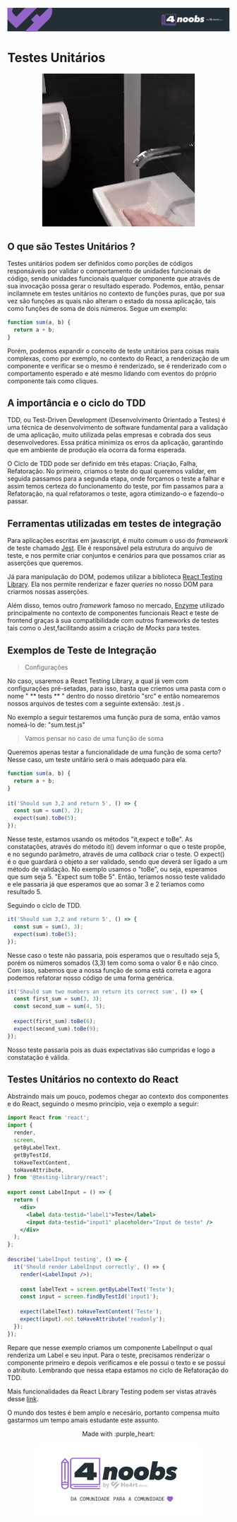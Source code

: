 <p align="center">
  <a href="https://github.com/he4rt/4noobs" target="_blank">
    <img src="../../assets/global/header-4noobs.svg">
  </a>
</p>

# Testes Unitários

<p align="center">
  <img src="../../assets/unittest_faucet.gif">
</p>

## O que são Testes Unitários ?

Testes unitários podem ser definidos como porções de códigos responsáveis por validar o comportamento de unidades funcionais de código, sendo unidades funcionais qualquer componente que através de sua invocação possa gerar o resultado esperado. Podemos, então, pensar incilamnete em testes unitários no contexto de funções puras, que por sua vez são funções as quais não alteram o estado da nossa aplicação, tais como funções de soma de dois números. Segue um exemplo:

```js
function sum(a, b) {
  return a + b;
}
```

Porém, podemos expandir o conceito de teste unitários para coisas mais complexas, como por exemplo, no contexto do React, a renderização de um componente e verificar se o mesmo é renderizado, se é renderizado com o comportamento esperado e até mesmo lidando com eventos do próprio componente tais como cliques.

## A importância e o ciclo do TDD

TDD, ou Test-Driven Development (Desenvolvimento Orientado a Testes) é uma técnica de desenvolvimento de software fundamental para a validação de uma aplicação, muito utilizada pelas empresas e cobrada dos seus desenvolvedores. Essa prática minimiza os erros da aplicação, garantindo que em ambiente de produção ela ocorra da forma esperada.

O Ciclo de TDD pode ser definido em três etapas: Criação, Falha, Refatoração. No primeiro, criamos o teste do qual queremos validar, em seguida passamos para a segunda etapa, onde forçamos o teste a falhar e assim temos certeza do funcionamento do teste, por fim passamos para a Refatoração, na qual refatoramos o teste, agora otimizando-o e fazendo-o passar.

## Ferramentas utilizadas em testes de integração

Para aplicações escritas em javascript, é muito comum o uso do _framework_ de teste chamado [Jest](https://jestjs.io/). Ele é responsável pela estrutura do arquivo de teste, e nos permite criar conjuntos e cenários para que possamos criar as asserções que queremos.

Já para manipulação do DOM, podemos utilizar a biblioteca [React Testing Library](https://testing-library.com/docs/react-testing-library/intro). Ela nos permite renderizar e fazer _queries_ no nosso DOM para criarmos nossas asserções.

Além disso, temos outro _framework_ famoso no mercado, [Enzyme](https://enzymejs.github.io/enzyme/) utilizado principalmente no contexto de componentes funcionais React e teste de frontend graças à sua compatibilidade com outros frameworks de testes tais como o Jest,facilitando assim a criação de _Mocks_ para testes.

## Exemplos de Teste de Integração

> Configurações

No caso, usaremos a React Testing Library, a qual já vem com configurações pré-setadas, para isso, basta que criemos uma pasta com o nome " ** tests ** " dentro do nosso diretório "src" e então nomearemos nossos arquivos de testes com a seguinte extensão: .test.js .

No exemplo a seguir testaremos uma função pura de soma, então vamos nomeá-lo de: "sum.test.js"

> Vamos pensar no caso de uma função de soma

Queremos apenas testar a funcionalidade de uma função de soma certo? Nesse caso, um teste unitário será o mais adequado para ela.

```js
function sum(a, b) {
  return a + b;
}

it('Should sum 3,2 and return 5', () => {
  const sum = sum(3, 2);
  expect(sum).toBe(5);
});
```

Nesse teste, estamos usando os métodos "it,expect e toBe". As constatações, através do método it() devem informar o que o teste propôe, e no segundo parâmetro, através de uma _callback_ criar o teste. O expect() é o que guardará o objeto a ser validado, sendo que deverá ser ligado a um método de validação. No exemplo usamos o "toBe", ou seja, esperamos que sum seja 5. "Expect sum toBe 5". Então, teriamos nosso teste validado e ele passaria já que esperamos que ao somar 3 e 2 teriamos como resultado 5.

Seguindo o ciclo de TDD.

```js
it('Should sum 3,2 and return 5', () => {
  const sum = sum(3, 3);
  expect(sum).toBe(5);
});
```

Nesse caso o teste não passaria, pois esperamos que o resultado seja 5, porém os números somados (3,3) tem como soma o valor 6 e não cinco. Com isso, sabemos que a nossa função de soma está correta e agora podemos refatorar nosso código de uma forma genérica.

```js
it('Should sum two numbers an return its correct sum', () => {
  const first_sum = sum(3, 3);
  const second_sum = sum(4, 5);

  expect(first_sum).toBe(6);
  expect(second_sum).toBe(9);
});
```

Nosso teste passaria pois as duas expectativas são cumpridas e logo a constatação é válida.

## Testes Unitários no contexto do React

Abstraindo mais um pouco, podemos chegar ao contexto dos componentes e do React, seguindo o mesmo princípio, veja o exemplo a seguir:

```jsx
import React from 'react';
import {
  render,
  screen,
  getByLabelText,
  getByTestId,
  toHaveTextContent,
  toHaveAttribute,
} from '@testing-library/react';

export const LabelInput = () => {
  return (
    <div>
      <label data-testid="label1">Teste</label>
      <input data-testid="input1" placeholder="Input de teste" />
    </div>
  );
};

describe('LabelInput testing', () => {
  it('Should render LabelInput correctly', () => {
    render(<LabelInput />);

    const labelText = screen.getByLabelText('Teste');
    const input = screen.findByTestId('input1');

    expect(labelText).toHaveTextContent('Teste');
    expect(input).not.toHaveAttribute('readonly');
  });
});
```

Repare que nesse exemplo criamos um componente LabelInput o qual renderiza um Label e seu input. Para o teste, precisamos renderizar o componente primeiro e depois verificamos e ele possui o texto e se possui o atributo. Lembrando que nessa etapa estamos no ciclo de Refatoração do TDD.

Mais funcionalidades da React Library Testing podem ser vistas através desse [link](https://testing-library.com/docs/react-testing-library/api).

O mundo dos testes é bem amplo e necesário, portanto compensa muito gastarmos um tempo amais estudante este assunto.

<p align="center">Made with :purple_heart:</p>

<p align="center">
  <a href="https://github.com/he4rt/4noobs" target="_blank">
    <img src="../../assets/global/footer-4noobs.svg" width="380">
  </a>
</p>
